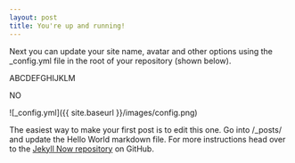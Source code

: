 ```yaml
---
layout: post
title: You're up and running!
---
```


Next you can update your site name, avatar and other options using the _config.yml file in the root of your repository (shown below).



ABCDEFGHIJKLM

NO

![_config.yml]({{ site.baseurl }}/images/config.png)

The easiest way to make your first post is to edit this one. Go into /_posts/ and update the Hello World markdown file. For more instructions head over to the [Jekyll Now repository](https://github.com/barryclark/jekyll-now) on GitHub.
